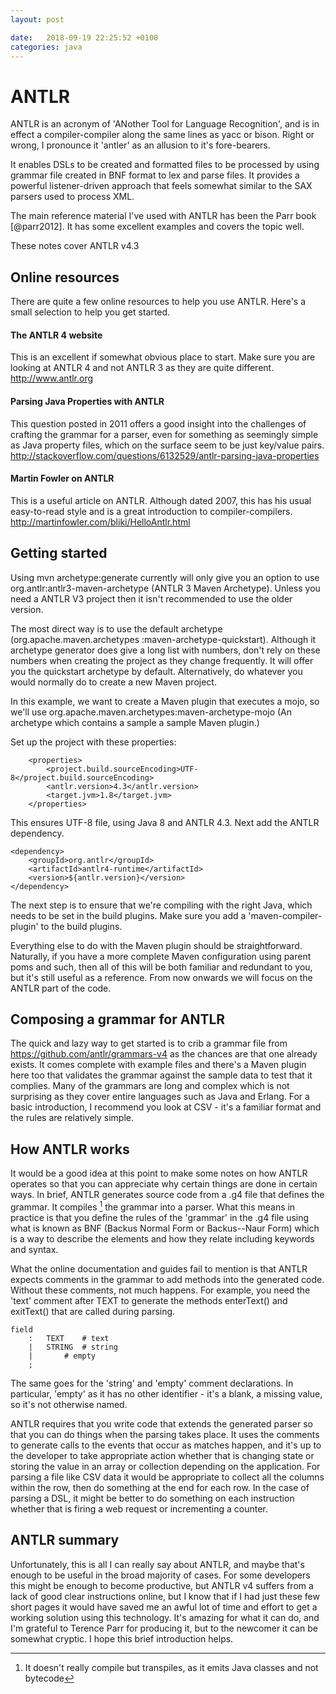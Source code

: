 ```yaml
---
layout: post

date:   2018-09-19 22:25:52 +0100
categories: java
---
```

ANTLR
=====

ANTLR is an acronym of 'ANother Tool for Language Recognition', and is in
effect a compiler-compiler along the same lines as yacc or bison. Right
or wrong, I pronounce it 'antler' as an allusion to it's fore-bearers.

It enables DSLs to be created and formatted files to be processed by
using grammar file created in BNF format to lex and parse files. It
provides a powerful listener-driven approach that feels somewhat similar
to the SAX parsers used to process XML.

The main reference material I've used with ANTLR has been the Parr book
[@parr2012]. It has some excellent examples and covers the topic well.

These notes cover ANTLR v4.3

Online resources
----------------

There are quite a few online resources to help you use ANTLR. Here's a
small selection to help you get started.

#### The ANTLR 4 website

This is an excellent if somewhat obvious place to start. Make sure you
are looking at ANTLR 4 and not ANTLR 3 as they are quite different.
<http://www.antlr.org>

#### Parsing Java Properties with ANTLR

This question posted in 2011 offers a good insight into the challenges
of crafting the grammar for a parser, even for something as seemingly
simple as Java property files, which on the surface seem to be just
key/value pairs.
<http://stackoverflow.com/questions/6132529/antlr-parsing-java-properties>

#### Martin Fowler on ANTLR

This is a useful article on ANTLR. Although dated 2007, this has his
usual easy-to-read style and is a great introduction to
compiler-compilers. <http://martinfowler.com/bliki/HelloAntlr.html>

Getting started
---------------

Using mvn archetype:generate currently will only give you an option to
use org.antlr:antlr3-maven-archetype (ANTLR 3 Maven Archetype). Unless
you need a ANTLR V3 project then it isn't recommended to use the older
version.

The most direct way is to use the default archetype
(org.apache.maven.archetypes :maven-archetype-quickstart). Although it
archetype generator does give a long list with numbers, don't rely on
these numbers when creating the project as they change frequently. It
will offer you the quickstart archetype by default. Alternatively, do
whatever you would normally do to create a new Maven project.

In this example, we want to create a Maven plugin that executes a mojo,
so we'll use org.apache.maven.archetypes:maven-archetype-mojo (An
archetype which contains a sample a sample Maven plugin.)

Set up the project with these properties:

        <properties>
            <project.build.sourceEncoding>UTF-8</project.build.sourceEncoding>
            <antlr.version>4.3</antlr.version>
            <target.jvm>1.8</target.jvm>
        </properties>

This ensures UTF-8 file, using Java 8 and ANTLR 4.3. Next add the ANTLR
dependency.

    <dependency>
        <groupId>org.antlr</groupId>
        <artifactId>antlr4-runtime</artifactId>
        <version>${antlr.version}</version>
    </dependency>

The next step is to ensure that we're compiling with the right Java,
which needs to be set in the build plugins. Make sure you add a
'maven-compiler-plugin' to the build plugins.

Everything else to do with the Maven plugin should be straightforward.
Naturally, if you have a more complete Maven configuration using parent
poms and such, then all of this will be both familiar and redundant to
you, but it's still useful as a reference. From now onwards we will
focus on the ANTLR part of the code.

Composing a grammar for ANTLR
-----------------------------

The quick and lazy way to get started is to crib a grammar file from
<https://github.com/antlr/grammars-v4> as the chances are that one
already exists. It comes complete with example files and there's a Maven
plugin here too that validates the grammar against the sample data to
test that it complies. Many of the grammars are long and complex which
is not surprising as they cover entire languages such as Java and
Erlang. For a basic introduction, I recommend you look at CSV - it's a
familiar format and the rules are relatively simple.

How ANTLR works
---------------

It would be a good idea at this point to make some notes on how ANTLR
operates so that you can appreciate why certain things are done in
certain ways. In brief, ANTLR generates source code from a .g4 file that
defines the grammar. It compiles [^1] the grammar into a parser. What
this means in practice is that you define the rules of the 'grammar' in
the .g4 file using what is known as BNF (Backus Normal Form or
Backus--Naur Form) which is a way to describe the elements and how they
relate including keywords and syntax.

What the online documentation and guides fail to mention is that ANTLR
expects comments in the grammar to add methods into the generated code.
Without these comments, not much happens. For example, you need the
'text' comment after TEXT to generate the methods enterText() and
exitText() that are called during parsing.

    field
        :   TEXT    # text
        |   STRING  # string
        |       # empty
        ;

The same goes for the 'string' and 'empty' comment declarations. In
particular, 'empty' as it has no other identifier - it's a blank, a
missing value, so it's not otherwise named.

ANTLR requires that you write code that extends the generated parser so
that you can do things when the parsing takes place. It uses the
comments to generate calls to the events that occur as matches happen,
and it's up to the developer to take appropriate action whether that is
changing state or storing the value in an array or collection depending
on the application. For parsing a file like CSV data it would be
appropriate to collect all the columns within the row, then do something
at the end for each row. In the case of parsing a DSL, it might be
better to do something on each instruction whether that is firing a web
request or incrementing a counter.

ANTLR summary
-------------

Unfortunately, this is all I can really say about ANTLR, and maybe
that's enough to be useful in the broad majority of cases. For some
developers this might be enough to become productive, but ANTLR v4
suffers from a lack of good clear instructions online, but I know that
if I had just these few short pages it would have saved me an awful lot
of time and effort to get a working solution using this technology. It's
amazing for what it can do, and I'm grateful to Terence Parr for
producing it, but to the newcomer it can be somewhat cryptic. I hope
this brief introduction helps.

[^1]: It doesn't really compile but transpiles, as it emits Java classes
    and not bytecode
